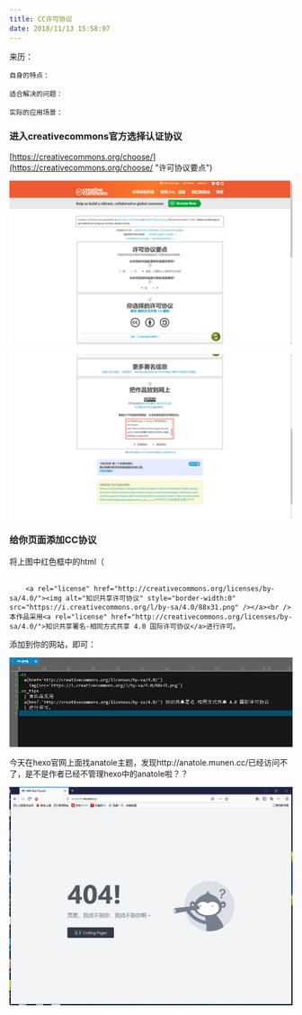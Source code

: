 ```yaml
---
title: CC许可协议
date: 2018/11/13 15:58:07
---
```


<div class="tip">
	来历：
				
	自身的特点：
		
	适合解决的问题：
		
	实际的应用场景：
		
</div>

### 进入creativecommons官方选择认证协议 ###

[https://creativecommons.org/choose/](https://creativecommons.org/choose/ "许可协议要点")

![](cc/20181113160022.png)

![](cc/20181113160047.png)

### 给你页面添加CC协议 ###

将上图中红色框中的html（

```
	
	<a rel="license" href="http://creativecommons.org/licenses/by-sa/4.0/"><img alt="知识共享许可协议" style="border-width:0" src="https://i.creativecommons.org/l/by-sa/4.0/88x31.png" /></a><br />本作品采用<a rel="license" href="http://creativecommons.org/licenses/by-sa/4.0/">知识共享署名-相同方式共享 4.0 国际许可协议</a>进行许可。

```

添加到你的网站，即可：

![](cc/20181113160457.png)

<div class="tip">
	今天在hexo官网上面找anatole主题，发现http://anatole.munen.cc/已经访问不了，是不是作者已经不管理hexo中的anatole啦？？
</div>

![](cc/20181113160807.png)
